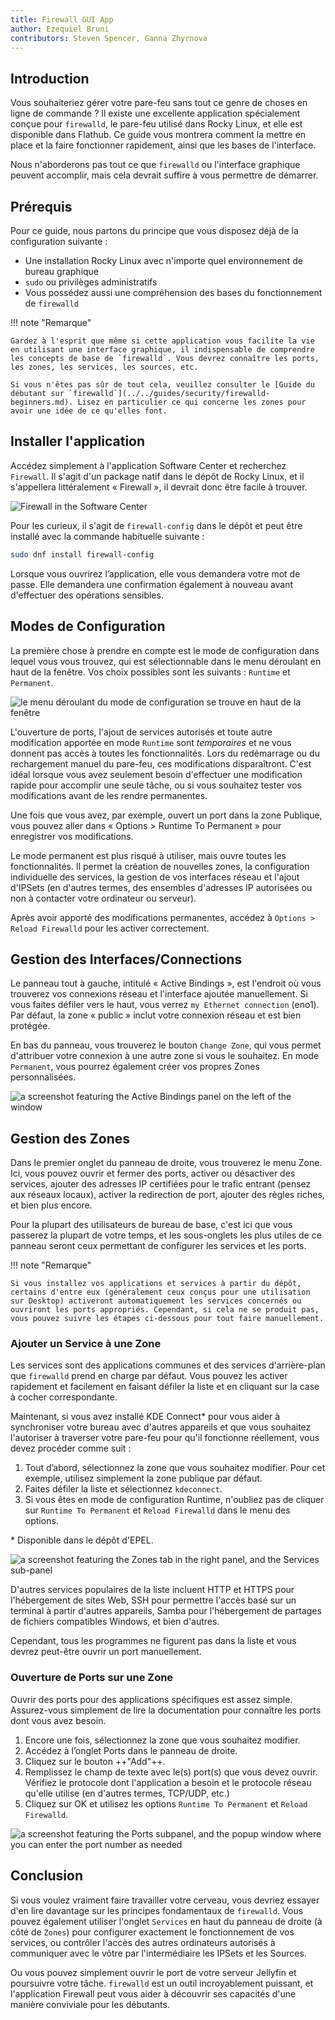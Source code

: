 ```yaml
---
title: Firewall GUI App
author: Ezequiel Bruni
contributors: Steven Spencer, Ganna Zhyrnova
---
```


## Introduction

Vous souhaiteriez gérer votre pare-feu sans tout ce genre de choses en ligne de commande ? Il existe une excellente application spécialement conçue pour `firewalld`, le pare-feu utilisé dans Rocky Linux, et elle est disponible dans Flathub. Ce guide vous montrera comment la mettre en place et la faire fonctionner rapidement, ainsi que les bases de l'interface.

Nous n'aborderons pas tout ce que `firewalld` ou l'interface graphique peuvent accomplir, mais cela devrait suffire à vous permettre de démarrer.

## Prérequis

Pour ce guide, nous partons du principe que vous disposez déjà de la configuration suivante :

- Une installation Rocky Linux avec n'importe quel environnement de bureau graphique
- `sudo` ou privilèges administratifs
- Vous possédez aussi une compréhension des bases du fonctionnement de `firewalld`

!!! note "Remarque"

```
Gardez à l'esprit que même si cette application vous facilite la vie en utilisant une interface graphique, il indispensable de comprendre les concepts de base de `firewalld`. Vous devrez connaître les ports, les zones, les services, les sources, etc.

Si vous n'êtes pas sûr de tout cela, veuillez consulter le [Guide du débutant sur `firewalld`](../../guides/security/firewalld-beginners.md). Lisez en particulier ce qui concerne les zones pour avoir une idée de ce qu'elles font.
```

## Installer l'application

Accédez simplement à l'application Software Center et recherchez `Firewall`. Il s'agit d'un package natif dans le dépôt de Rocky Linux, et il s'appellera littéralement « Firewall », il devrait donc être facile à trouver.

![Firewall in the Software Center](images/firewallgui-01.png)

Pour les curieux, il s'agit de `firewall-config` dans le dépôt et peut être installé avec la commande habituelle suivante :

```bash
sudo dnf install firewall-config
```

Lorsque vous ouvrirez l’application, elle vous demandera votre mot de passe. Elle demandera une confirmation également à nouveau avant d'effectuer des opérations sensibles.

## Modes de Configuration

La première chose à prendre en compte est le mode de configuration dans lequel vous vous trouvez, qui est sélectionnable dans le menu déroulant en haut de la fenêtre. Vos choix possibles sont les suivants : `Runtime` et `Permanent`.

![le menu déroulant du mode de configuration se trouve en haut de la fenêtre](images/firewallgui-02.png)

L'ouverture de ports, l'ajout de services autorisés et toute autre modification apportée en mode `Runtime` sont _temporaires_ et ne vous donnent pas accès à toutes les fonctionnalités. Lors du redémarrage ou du rechargement manuel du pare-feu, ces modifications disparaîtront. C'est idéal lorsque vous avez seulement besoin d'effectuer une modification rapide pour accomplir une seule tâche, ou si vous souhaitez tester vos modifications avant de les rendre permanentes.

Une fois que vous avez, par exemple, ouvert un port dans la zone Publique, vous pouvez aller dans « Options > Runtime To Permanent » pour enregistrer vos modifications.

Le mode permanent est plus risqué à utiliser, mais ouvre toutes les fonctionnalités. Il permet la création de nouvelles zones, la configuration individuelle des services, la gestion de vos interfaces réseau et l'ajout d'IPSets (en d'autres termes, des ensembles d'adresses IP autorisées ou non à contacter votre ordinateur ou serveur).

Après avoir apporté des modifications permanentes, accédez à `Options > Reload Firewalld` pour les activer correctement.

## Gestion des Interfaces/Connections

Le panneau tout à gauche, intitulé « Active Bindings », est l'endroit où vous trouverez vos connexions réseau et l'interface ajoutée manuellement. Si vous faites défiler vers le haut, vous verrez `my Ethernet connection` (eno1). Par défaut, la zone « public » inclut votre connexion réseau et est bien protégée.

En bas du panneau, vous trouverez le bouton `Change Zone`, qui vous permet d'attribuer votre connexion à une autre zone si vous le souhaitez. En mode `Permanent`, vous pourrez également créer vos propres Zones personnalisées.

![a screenshot featuring the Active Bindings panel on the left of the window](images/firewallgui-03.png)

## Gestion des Zones

Dans le premier onglet du panneau de droite, vous trouverez le menu Zone. Ici, vous pouvez ouvrir et fermer des ports, activer ou désactiver des services, ajouter des adresses IP certifiées pour le trafic entrant (pensez aux réseaux locaux), activer la redirection de port, ajouter des règles riches, et bien plus encore.

Pour la plupart des utilisateurs de bureau de base, c'est ici que vous passerez la plupart de votre temps, et les sous-onglets les plus utiles de ce panneau seront ceux permettant de configurer les services et les ports.

!!! note "Remarque"

```
Si vous installez vos applications et services à partir du dépôt, certains d'entre eux (généralement ceux conçus pour une utilisation sur Desktop) activeront automatiquement les services concernés ou ouvriront les ports appropriés. Cependant, si cela ne se produit pas, vous pouvez suivre les étapes ci-dessous pour tout faire manuellement.
```

### Ajouter un Service à une Zone

Les services sont des applications communes et des services d'arrière-plan que `firewalld` prend en charge par défaut. Vous pouvez les activer rapidement et facilement en faisant défiler la liste et en cliquant sur la case à cocher correspondante.

Maintenant, si vous avez installé KDE Connect\* pour vous aider à synchroniser votre bureau avec d'autres appareils et que vous souhaitez l'autoriser à traverser votre pare-feu pour qu'il fonctionne réellement, vous devez procéder comme suit :

1. Tout d’abord, sélectionnez la zone que vous souhaitez modifier. Pour cet exemple, utilisez simplement la zone publique par défaut.
2. Faites défiler la liste et sélectionnez `kdeconnect`.
3. Si vous êtes en mode de configuration Runtime, n'oubliez pas de cliquer sur `Runtime To Permanent` et `Reload Firewalld` dans le menu des options.

\* Disponible dans le dépôt d'EPEL.

![a screenshot featuring the Zones tab in the right panel, and the Services sub-panel](images/firewallgui-04.png)

D'autres services populaires de la liste incluent HTTP et HTTPS pour l'hébergement de sites Web, SSH pour permettre l'accès basé sur un terminal à partir d'autres appareils, Samba pour l'hébergement de partages de fichiers compatibles Windows, et bien d'autres.

Cependant, tous les programmes ne figurent pas dans la liste et vous devrez peut-être ouvrir un port manuellement.

### Ouverture de Ports sur une Zone

Ouvrir des ports pour des applications spécifiques est assez simple. Assurez-vous simplement de lire la documentation pour connaître les ports dont vous avez besoin.

1. Encore une fois, sélectionnez la zone que vous souhaitez modifier.
2. Accédez à l’onglet Ports dans le panneau de droite.
3. Cliquez sur le bouton ++"Add"++.
4. Remplissez le champ de texte avec le(s) port(s) que vous devez ouvrir. Vérifiez le protocole dont l'application a besoin et le protocole réseau qu'elle utilise (en d'autres termes, TCP/UDP, etc.)
5. Cliquez sur OK et utilisez les options `Runtime To Permanent` et `Reload Firewalld`.

![a screenshot featuring the Ports subpanel, and the popup window where you can enter the port number as needed](images/firewallgui-05.png)

## Conclusion

Si vous voulez vraiment faire travailler votre cerveau, vous devriez essayer d'en lire davantage sur les principes fondamentaux de `firewalld`. Vous pouvez également utiliser l'onglet `Services` en haut du panneau de droite (à côté de `Zones`) pour configurer exactement le fonctionnement de vos services, ou contrôler l'accès des autres ordinateurs autorisés à communiquer avec le vôtre par l'intermédiaire les IPSets et les Sources.

Ou vous pouvez simplement ouvrir le port de votre serveur Jellyfin et poursuivre votre tâche. `firewalld` est un outil incroyablement puissant, et l'application Firewall peut vous aider à découvrir ses capacités d'une manière conviviale pour les débutants.
